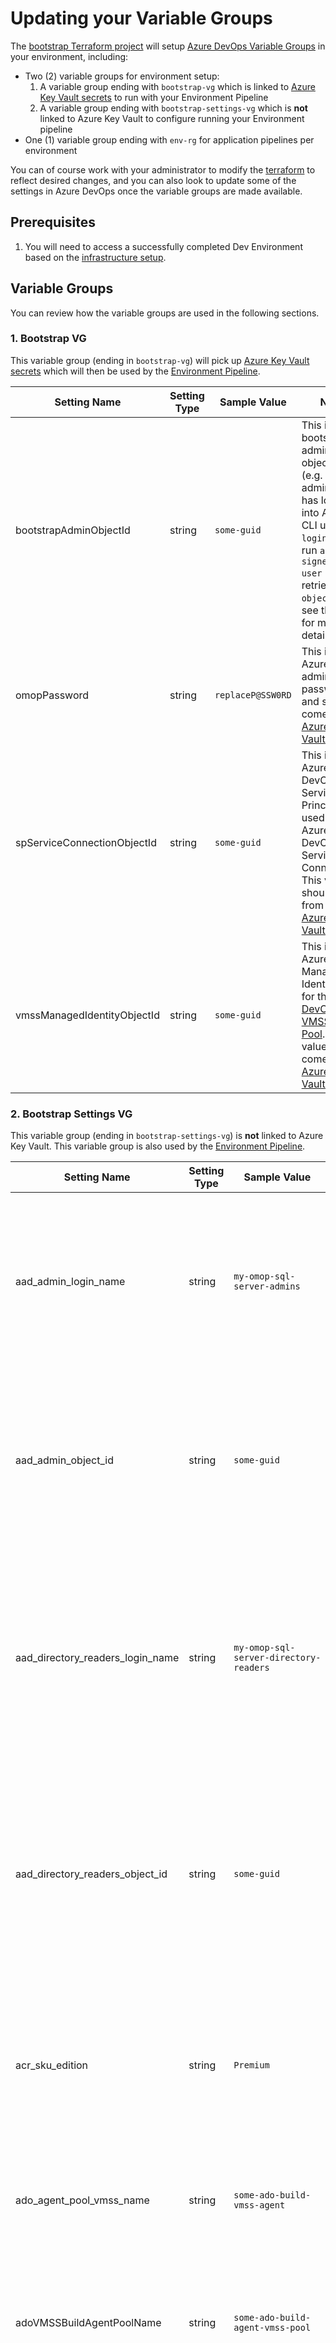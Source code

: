 # Updating your Variable Groups

The [bootstrap Terraform project](/infra/terraform/bootstrap/README.md/#setup-azure-devops) will setup [Azure DevOps Variable Groups](https://docs.microsoft.com/en-us/azure/devops/pipelines/library/variable-groups?msclkid=ae56333ca94a11ec876141a976a04b73&view=azure-devops&tabs=yaml) in your environment, including:

* Two (2) variable groups for environment setup:
    1. A variable group ending with `bootstrap-vg` which is linked to [Azure Key Vault secrets](https://docs.microsoft.com/en-us/azure/devops/pipelines/library/variable-groups?view=azure-devops&tabs=yaml#link-secrets-from-an-azure-key-vault) to run with your Environment Pipeline
    2. A variable group ending with `bootstrap-settings-vg` which is **not** linked to Azure Key Vault to configure running your Environment pipeline
* One (1) variable group ending with `env-rg` for application pipelines per environment

You can of course work with your administrator to modify the [terraform](/infra/terraform/bootstrap/main.tf) to reflect desired changes, and you can also look to update some of the settings in Azure DevOps once the variable groups are made available.

## Prerequisites

1. You will need to access a successfully completed Dev Environment based on the [infrastructure setup](/infra/README.md).

## Variable Groups

You can review how the variable groups are used in the following sections.

### 1. Bootstrap VG

This variable group (ending in `bootstrap-vg`) will pick up [Azure Key Vault secrets](https://docs.microsoft.com/en-us/azure/devops/pipelines/library/variable-groups?view=azure-devops&tabs=yaml#link-secrets-from-an-azure-key-vault) which will then be used by the [Environment Pipeline](/pipelines/README.md/#environment-pipeline).

| Setting Name | Setting Type | Sample Value | Notes |
|--|--|--|--|
| bootstrapAdminObjectId | string | `some-guid` | This is the bootstrap admin object_id (e.g. the administrator has logged into Azure CLI using `az login` and can run `az ad signed-in-user show` to retrieve their `object_id`, see the [docs](https://docs.microsoft.com/en-us/cli/azure/ad/signed-in-user?msclkid=079fdfb0a97711ec81390314e3967d78&view=azure-cli-latest) for more details). |
| omopPassword | string | `replaceP@SSW0RD` | This is the Azure SQL administrative password, and should come from an [Azure Key Vault Secret](https://docs.microsoft.com/en-us/azure/key-vault/secrets/about-secrets?msclkid=887f3060a97711ecac7382204b3ea023). |
| spServiceConnectionObjectId | string | `some-guid` | This is the Azure DevOps Service Principal used for the Azure DevOps Service Connection.  This value should come from an [Azure Key Vault Secret](https://docs.microsoft.com/en-us/azure/key-vault/secrets/about-secrets?msclkid=887f3060a97711ecac7382204b3ea023).  |
| vmssManagedIdentityObjectId | string | `some-guid` | This is the Azure VMSS Managed Identity used for the [Azure DevOps VMSS Agent Pool](/infra/terraform/bootstrap/README.md/#setup-azure-devops).  This value should come from an [Azure Key Vault Secret](https://docs.microsoft.com/en-us/azure/key-vault/secrets/about-secrets?msclkid=887f3060a97711ecac7382204b3ea023).  |

### 2. Bootstrap Settings VG

This variable group (ending in `bootstrap-settings-vg`) is **not** linked to Azure Key Vault.  This variable group is also used by the [Environment Pipeline](/pipelines/README.md/#environment-pipeline).

| Setting Name | Setting Type | Sample Value | Notes |
|--|--|--|--|
| aad_admin_login_name | string | `my-omop-sql-server-admins` | This is the Azure AD Group name that will be added as an [Azure SQL Server AD Administrator](https://docs.microsoft.com/en-us/azure/azure-sql/database/authentication-aad-configure?msclkid=79f8d6b2a97811ec80227a313d713490&tabs=azure-powershell).  This Azure AD group should be provisioned by your administrator. |
| aad_admin_object_id | string | `some-guid` | This is the Azure AD Group Object Id that will be added as an [Azure SQL Server AD Administrator](https://docs.microsoft.com/en-us/azure/azure-sql/database/authentication-aad-configure?msclkid=79f8d6b2a97811ec80227a313d713490&tabs=azure-powershell).  This Azure AD group should be provisioned by your administrator. |
| aad_directory_readers_login_name | string | `my-omop-sql-server-directory-readers` | This is the Azure AD Group name that will be assigned [Directory Reader for your Azure SQL Server Managed Identity](https://docs.microsoft.com/en-us/azure/azure-sql/database/authentication-aad-directory-readers-role-tutorial#add-azure-sql-managed-identity-to-the-group).  This Azure AD group should be provisioned by your administrator. |
| aad_directory_readers_object_id | string | `some-guid` | This is the Azure AD Group Object Id that will be assigned [Directory Reader for your Azure SQL Server Managed Identity](https://docs.microsoft.com/en-us/azure/azure-sql/database/authentication-aad-directory-readers-role-tutorial#add-azure-sql-managed-identity-to-the-group).  This Azure AD group should be provisioned by your administrator. |
| acr_sku_edition | string | `Premium` | This is the SKU for your [Azure Container Registry](https://docs.microsoft.com/en-us/azure/container-registry/container-registry-skus?msclkid=a5537ec1aa1111eca1ac128561448abb) in your [Environment](/infra/terraform/omop/README.md).  The default is `Premium` as this SKU supports networking rules. |
| ado_agent_pool_vmss_name | string | `some-ado-build-vmss-agent` | This is the name of your [Azure VMSS](https://docs.microsoft.com/en-us/azure/devops/pipelines/agents/scale-set-agents?view=azure-devops) used for Azure DevOps, see the notes for [more details](#adoagentpoolvmssname) |
| adoVMSSBuildAgentPoolName | string | `some-ado-build-agent-vmss-pool` | This is the name of the Azure Virtual Machine Scale Set used for the Azure DevOps Agent Pool, see [where to find it](#adovmssbuildagentpoolname). |
| asp_kind_edition | string | `Linux` | This is the Operating System for your [Azure App Service Plan](https://docs.microsoft.com/en-us/azure/app-service/overview-hosting-plans) in your [Environment](/infra/terraform/omop/README.md), and the default is `Linux` to host the [broadsea-webtools container](/apps/broadsea-webtools/README.md). |
| asp_sku_tier | string | `PremiumV2` |  This is the tier for your [Azure App Service Plan](https://docs.microsoft.com/en-us/azure/app-service/overview-hosting-plans) in your [Environment](/infra/terraform/omop/README.md), and the default is `PremiumV2`. |
| asp_sku_size | string | `P2V2` | This is the size for your [Azure App Service Plan](https://docs.microsoft.com/en-us/azure/app-service/overview-hosting-plans) in your [Environment](/infra/terraform/omop/README.md), and the default is `P2V2`. |
| azure_service_connection_name | string | `sp-omop-service-connection` | This is the name of your [Azure DevOps Service Connection](https://docs.microsoft.com/en-us/azure/devops/pipelines/library/service-endpoints?view=azure-devops&tabs=yaml) for your Azure DevOps project. |
| cdr_vocab_container_name | string | `vocabularies` | The name of the blob container in the CDR storage account that will be used for vocabulary file uploads for your [Environment](/infra/terraform/omop/README.md).  The default is `vocabularies`. |
| enable_cleanup | string | `false` | Specify whether you should clean up the [Azure DevOps VMSS Agent Pool](https://docs.microsoft.com/en-us/azure/devops/pipelines/agents/scale-set-agents?view=azure-devops) working directory after running your terraform task, defaults to `false`. |
| environment | string | `dev` | This is the designated environment (from your [bootstrap Terraform project](/infra/terraform/bootstrap/README.md/#step-1-update-terraformtfvars)), see the notes for [more details](#environment). |
| location | string | `westus3` | This is the location for the bootstrap resource group for your TF environment and will be used for your [Environment](/infra/terraform/omop/README.md).  The default is `westus3`. |
| omop_db_size | string | `100` | This is the size in Gb for your [Azure SQL Server](https://docs.microsoft.com/en-us/azure/azure-sql/database/resource-limits-vcore-single-databases) in your [Environment](/infra/terraform/omop/README.md). |
| omop_db_sku | string | `GP_Gen5_2` | This is the SKU for your [Azure SQL Server](https://docs.microsoft.com/en-us/azure/azure-sql/database/resource-limits-vcore-single-databases) in your [Environment](/infra/terraform/omop/README.md). |
| prefix | string | `sharing` | This is the prefix for your environment (from your [bootstrap Terraform project](/infra/terraform/bootstrap/README.md/#step-1-update-terraformtfvars)), see the notes for [more details](#prefix). |
| tf_approval_environment | string | `omop-tf-apply-environment` | This is the name of your `terraform apply` [Azure DevOps Environment](https://docs.microsoft.com/en-us/azure/devops/pipelines/process/environments?view=azure-devops) for your Azure DevOps project. |
| tf_plan_environment | string | `omop-tf-apply-environment` | This is the name of your `terraform plan` [Azure DevOps Environment](https://docs.microsoft.com/en-us/azure/devops/pipelines/process/environments?view=azure-devops) for your Azure DevOps project. |
| tf_state_filename | string | `terraform.tfstate` | This is the name of your [Terraform State file in Azure Storage](https://docs.microsoft.com/en-us/azure/developer/terraform/store-state-in-azure-storage?tabs=azure-cli). |
| tf_storage_account_name | string | `sometfstatesa` | This is the name of your Azure Storage account which has your [Terraform State file](https://docs.microsoft.com/en-us/azure/developer/terraform/store-state-in-azure-storage?tabs=azure-cli). |
| tf_storage_container_name | string | `some-statefile-container` | This is the container name in your Azure Storage account which has your [Terraform State file](https://docs.microsoft.com/en-us/azure/developer/terraform/store-state-in-azure-storage?tabs=azure-cli). |
| tf_storage_region | string | `westus3` | This is the region for your Azure Storage account which has your [Terraform State file](https://docs.microsoft.com/en-us/azure/developer/terraform/store-state-in-azure-storage?tabs=azure-cli). |
| tf_storage_resource_group | string | `some-ado-bootstrap-omop-rg` | This is the [bootstrap resource group](/infra/terraform/bootstrap/README.md/#setup-azure-bootstrap-resource-group) name for your Azure Storage account which has your [Terraform State file](https://docs.microsoft.com/en-us/azure/developer/terraform/store-state-in-azure-storage?tabs=azure-cli). |

### 3. Environment VG

The following variables are included through the [bootstrap Terraform project](/infra/terraform/bootstrap/README.md/#setup-azure-devops) which should be used by your pipelines (e.g. [vocabulary build pipeline](/pipelines/README.md/#vocabulary-build-pipeline), [vocabulary release pipeline](/pipelines/README.md/#vocabulary-release-pipeline), [broadsea build pipeline](/pipelines/README.md/#broadsea-build-pipeline), and [broadsea release pipeline](/pipelines/README.md/#broadsea-release-pipeline)).

| Setting Name | Setting Type | Sample Value | Notes |
|--|--|--|--|
| adoAgentPoolVMSSName | string | `some-ado-build-agent-vmss` | This is the name of the Azure Virtual Machine Scale Set used for the Azure DevOps Agent Pool, see [where to find it](#adoagentpoolvmssname). |
| adoAgentPoolWindowsVMSSName | string | `some-ado-build-agent-windows-vmss` | This is the name of the Azure Windows Virtual Machine Scale Set used for the Azure DevOps Agent Pool, see [where to find it](#adoagentpoolwindowsvmssname). |
| adoVMSSBuildAgentPoolName | string | `some-ado-build-agent-vmss-pool` | This is the name of the Azure Virtual Machine Scale Set used for the Azure DevOps Agent Pool, see [where to find it](#adovmssbuildagentpoolname). |
| adoWindowsVMSSBuildAgentPoolName | string | `some-ado-build-agent-windows-vmss-pool` | This is the name of the Azure Windows Virtual Machine Scale Set used for the Azure DevOps Agent Pool, see [where to find it](#adowindowsvmssbuildagentpoolname). |
| appSvcName | string | `my-app-service` | This is the name of the Azure App Service for Broadsea, see [where to find it](#appsvcname). |
| appSvcRg | string | `my-rg-CI` | This is the Resource Group name which hosts the Azure App Service, see [where to find it](#appsvcrg). |
| broadseaBuildPipelineName | string | `Broadsea Build Pipeline` | This is the default name for the [Broadsea Build Pipeline](/pipelines/README.md/#broadsea-build-pipeline) after you import the pipeline with the [bootstrap Terraform project](/infra/terraform/bootstrap/README.md/#setup-azure-devops). |
| broadseaReleasePipelineName | string | `Broadsea Release Pipeline` | This is the default name for the [Broadsea Release Pipeline](/pipelines/README.md/#broadsea-release-pipeline) after you import the pipeline with the [bootstrap Terraform project](/infra/terraform/bootstrap/README.md/#setup-azure-devops). |
| cdmSchema | string | `dbo` | This is the CDM schema used.  For more details you can [check the notes](#cdmschema). |
| cdmVersion | string | `5.3.1` | This is the CDM Version used.  For more details you can [check the notes](#cdmversion).|
| containerRegistry | string | `my-container-registry` | This is the Azure Container Registry Name, see [where to find it](#containerregistry). |
| dSVocabularyBlobStorageName | string | `DSVocabularyBlobStorage` | Set to `DSVocabularyBlobStorage` which should match the name of the external data source mapped in Azure SQL.  If the name of the external data source is different, use the appropriate value.  See [where to find it](#dsvocabularyblobstoragename) |
| environment | string | `dev` | This is the designated environment (from your [bootstrap Terraform project](/infra/terraform/bootstrap/README.md/#step-1-update-terraformtfvars)), see the notes for [more details](#environment). |
| prefix | string | `sharing` | This is the prefix for your environment (from your [bootstrap Terraform project](/infra/terraform/bootstrap/README.md/#step-1-update-terraformtfvars)), see the notes for [more details](#prefix). |
| resultsSchema | string | `webapi` | This is the webapi schema used.  For more details you can [check the notes](#resultsschema). |
| serviceConnection | string | `my-service-connection` | This is the name of the Azure DevOps Service Connection to the Azure Subscription, see the notes for [more details](#serviceconnection). |
| sqlServerDbName | string | `my-sql-server-db` | This is the name of the Azure SQL Server DB, see [where to find it](#sqlserverdbname). |
| sqlServerName | string | `my-sql-server` | This is the logical Azure SQL Server Name, see [where to find it](#sqlservername). |
| storageAccount | string | `sharingdevomopsa` | Set to `sharingdevomopsa` which should match the name of the storage account used by the [dSVocabularyBlobStorageName](#dsvocabularyblobstoragename) in Azure SQL.  See [where to find it](#storageaccount) |
| syntheaSchema | string | `synthea` | This is the synthea schema used.  For more details you can [check the notes](#syntheaschema). |
| syntheaVersion | string | `2.7.0` | This is the synthea version used.  For more details you can [check the notes](#syntheaversion). |
| vocabSchema | string | `dbo` | This is the vocab schema used.  For more details you can [check the notes](#vocabschema). |
| vocabulariesContainerPath | string | `vocabularies/19-AUG-2021` | This is path in the Azure Storage account where the vocabularies to load can be found, see [where to find it](#vocabulariescontainerpath).  For example, if the vocabulary file `CONCEPT.csv` is stored under `vocabularies/19-AUG-2021/CONCEPT.csv` then you would want to use `vocabularies/19-AUG-2021` as the value.  Further note that the file names and file paths are case sensitive. |
| vocabularyBuildPipelineId | string | `21` | This is the Azure DevOps Build definition id for your [vocabulary build pipeline](/pipelines/README.md/#vocabulary-build-pipeline) after it is imported through the [bootstrap Terraform project](/infra/terraform/bootstrap/README.md/#setup-azure-devops). |
| vocabularyBuildPipelineName | string | `Vocabulary Build Pipeline` | This is the Azure DevOps Build Pipeline name for your [vocabulary build pipeline](/pipelines/README.md/#vocabulary-build-pipeline) after it is imported through the [bootstrap Terraform project](/infra/terraform/bootstrap/README.md/#setup-azure-devops).  The default is `Vocabulary Build Pipeline` |
| vocabularyReleasePipelineName | string | `Vocabulary Release Pipeline` | This is the Azure DevOps Build Pipeline name for your [vocabulary release pipeline](/pipelines/README.md/#vocabulary-release-pipeline) after it is imported through the [bootstrap Terraform project](/infra/terraform/bootstrap/README.md/#setup-azure-devops).  The default is `Vocabulary Release Pipeline` |
| vocabularyVersion | string | `19-AUG-2021` | This is the vocabulary version path in the Azure Storage account container where the vocabularies to load can be found, see [where to find it](#vocabularyversion).  For example, if the vocabulary file `CONCEPT.csv` is stored under `vocabularies/19-AUG-2021/CONCEPT.csv` then you would want to use `19-AUG-2021` as the value.  Further note that the file names and file paths are case sensitive. |
| webapiSources | string | https://my-app-service.azurewebsites.net/WebAPI/source | This is the endpoint for working with WebAPI, see [where to find it](#webapisources). |

## Details for the Variable Values

These are notes on where to find the values to supply to your variable groups to reflect your environment settings.

### adoAgentPoolVMSSName

> Also known as `ado_agent_pool_vmss_name` for your [environment pipeline](/pipelines/README.md/#environment-pipeline).

1. Check your Azure DevOps project settings and navigate to your Azure DevOps Agent pools which is using your [Azure VMSS](https://docs.microsoft.com/en-us/azure/devops/pipelines/agents/scale-set-agents?view=azure-devops)

![Azure Devops Agent Pool VMSS Name](/docs/media/azure_devops_agent_pool_vmss_name.png)

### adoAgentPoolWindowsVMSSName

1. Check your Azure DevOps project settings and navigate to your Azure DevOps Agent pools which is using your [Azure VMSS](https://docs.microsoft.com/en-us/azure/devops/pipelines/agents/scale-set-agents?view=azure-devops)

![Azure Devops Agent Pool Windows VMSS Name](/docs/media/azure_devops_agent_pool_vmss_name.png)

### adoVMSSBuildAgentPoolName

1. Check your Azure DevOps project settings and navigate to your Azure DevOps Agent pools which is using your [Azure VMSS](https://docs.microsoft.com/en-us/azure/devops/pipelines/agents/scale-set-agents?view=azure-devops)

![Azure Devops VMSS Agent Pool Name](/docs/media/azure_devops_vmss_agent_pool_name.png)

### adoWindowsVMSSBuildAgentPoolName

1. Check your Azure DevOps project settings and navigate to your Azure DevOps Agent pools which is using your [Azure Windows VMSS](https://docs.microsoft.com/en-us/azure/devops/pipelines/agents/scale-set-agents?view=azure-devops)

![Azure Devops VMSS Agent Pool Name](/docs/media/azure_devops_vmss_agent_pool_name.png)

### appSvcName

1. You can check your Resource Group and get the name of your Azure App Service for your environment.
    * You can also filter the resources and search for `app service`

![Azure App Service Name](/docs/media/azure_app_service_name.png)

### appSvcRg

1. You can check your Resource Group which contains your Azure App Service for your environment.

![Azure App Service RG Name](/docs/media/azure_app_service_rg_name.png)

### cdmSchema

1. `cdmSchema` should be set to `dbo` as a default value.  If the CDM is populated in a different schema in Azure SQL you should update the value to the new schema name.

### cdmVersion

1. `cdmVersion` should be set to `5.3.1` as a default value.  This value reflects the [CDM 5.3.1](https://github.com/OHDSI/CommonDataModel/blob/v5.3.1/Sql%20Server/OMOP%20CDM%20sql%20server%20ddl.txt) schema populated in Azure SQL.

### containerRegistry

1. You can check your Resource Group and get the name of your Azure Container Registry for your environment.
    * You can also filter the resources and search for `container registry`:

![Azure Container registry name](/docs/media/azure_container_registry_name.png)

### dSVocabularyBlobStorageName

1. Connect to Azure SQL in your environment
    * Confirm that you have set up your data source in Azure SQL, which should be covered through the prior step to [create your MI credential and setup your data source](/sql/README.md/#vocabulary-notes)

2. This value should correspond with your [Post_TF_Deploy script](/sql/scripts/Post_TF_Deploy.sql) used by the [Vocabulary Build Pipeline](/pipelines/README.md/#vocabulary-build-pipeline) and the [Vocabulary Release Pipeline](/pipelines/README.md/#vocabulary-release-pipeline):

```sql
    -- The name of the Data source is DSVocabularyBlobStorage
    CREATE EXTERNAL DATA SOURCE DSVocabularyBlobStorage
    ...
```

### environment

1. This is a designation that you will set in your [bootstrap Terraform project](/infra/terraform/bootstrap/README.md/#step-1-update-terraformtfvars) which can indicate the environment as part of the naming convention for your OHDSI on Azure resources.  For example, your OMOP resource group could be named `sharing-dev-omop-rg` if your [prefix](#prefix) is `sharing` and your `environment` is `dev`.

### prefix

1. This is a designation that you will set in your [bootstrap Terraform project](/infra/terraform/bootstrap/README.md/#step-1-update-terraformtfvars) which can indicate the prefix as part of the naming convention for your OHDSI on Azure resources.  For example, your OMOP resource group could be named `sharing-dev-omop-rg` if your `prefix` is `sharing` and your [environment](#environment) is `dev`.

### resultsSchema

1. `resultsSchema` should be set to `webApi` as a default value.  Having a separate schema for the `webApi` objects in Azure SQL is advisable.

### serviceConnection

1. Check your Azure DevOps project settings and navigate to the service connections
    * If you have rights to view your service connection, you should find one which matches with your environment, e.g. `my-service-connection`.

![Service Connection Name](/docs/media/azure_devops_service_connection_name.png)

### sqlServerDbName

1. You can check your Resource Group and get the name of your Azure SQL Server DB for your environment.
    * You can also filter the resources and search for `SQL DB`:

![Azure SQL Server DB Name](/docs/media/azure_sql_server_db_name.png)

### sqlServerName

1. You can check your Resource Group and get the name of your Azure SQL Server for your environment.
    * You can also filter the resources and search for `SQL Server`:

![Azure SQL Server Name](/docs/media/azure_sql_server_name.png)

### storageAccount

1. Connect to your RG in the Azure Portal
    * Check for the storage account which holds your vocabulary

![Vocabulary Azure Storage Account Name](/docs/media/azure_storage_account_name.png)

### syntheaSchema

1. `syntheaSchema` should be set to `synthea` as a default value.  Having a separate schema for the `synthea` objects in Azure SQL is advisable.
a.  This is also used as part of the [Broadsea Release Pipelines](/pipelines/README.md/#broadsea-release-pipeline) to generate the synthea-based population in Azure SQL.

### syntheaVersion

1. `syntheaVersion` should be set to `2.7.0` as a default value.  See [Synthea documentation](https://github.com/OHDSI/ETL-Synthea#step-by-step-example).

### vocabSchema

1. `vocabSchema` should be set to `dbo` as a default value.  If the vocabulary is populated in a different schema in Azure SQL you should update the value to the new schema name.

### vocabulariesContainerPath

1. Open your Azure Storage account in your environment using [Azure Storage Explorer](https://azure.microsoft.com/en-us/features/storage-explorer/)
    * Check the storage account `vocabularies` container for your corresponding vocabulary.
    * In this example the vocabulary file `CONCEPT.csv` is stored under `vocabularies/19-AUG-2021/CONCEPT.csv`, so the value you should use is `vocabularies/19-AUG-2021` which includes the [vocabularyVersion](#vocabularyVersion).
![image.png](/docs/media/vocabulary_container_path.png)

> Note that the file names and file paths are case sensitive.

### vocabularyVersion

1. Open your Azure Storage account in your environment using [Azure Storage Explorer](https://azure.microsoft.com/en-us/features/storage-explorer/)
    * Check the storage account `vocabularies` container for your corresponding vocabulary.
    * In this example the vocabulary file `CONCEPT.csv` is stored under `vocabularies/19-AUG-2021/CONCEPT.csv`, so the value you should use is `19-AUG-2021`.
![Vocabulary Version](/docs/media/vocabulary_storage_account.png)

> Note that the file names and file paths are case sensitive.

### webapiSources

1. This is derived from your [appSvcName](#appsvcname)
    * You will need to replace the value `replace-me` in `https://<replace-me>.azurewebsites.net/WebAPI/source` with your [appSvcName](#appsvcname)

![Azure App Service URL](/docs/media/azure_app_service_url.png)
